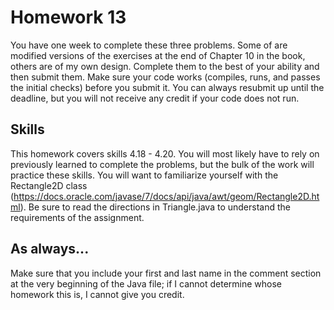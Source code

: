 # Homework 13

You have one week to complete these three problems. Some of are modified versions of the exercises at the end of Chapter 10 in the book, others are of my own design. Complete them to the best of your ability and then submit them. Make sure your code works (compiles, runs, and passes the initial checks) before you submit it. You can always resubmit up until the deadline, but you will not receive any credit if your code does not run.

## Skills

This homework covers skills 4.18 - 4.20. You will most likely have to rely on previously learned to complete the problems, but the bulk of the work will practice these skills. You will want to familiarize yourself with the Rectangle2D class (https://docs.oracle.com/javase/7/docs/api/java/awt/geom/Rectangle2D.html). Be sure to read the directions in Triangle.java to understand the requirements of the assignment.

## As always...
Make sure that you include your first and last name in the comment section at the very beginning of the Java file; if I cannot determine whose homework this is, I cannot give you credit.
